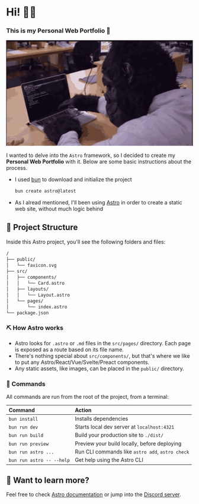 # Hi! 🙋‍♂️
### This is my Personal Web Portfolio 💼
![](./public/readme_gif.gif)

I wanted to delve into the `Astro` framework, so I decided to create my **Personal Web Portfolio** with it. Below are some basic instructions about the process.

- I used [bun](https://bun.sh/) to download and initialize the project
    ```sh
    bun create astro@latest
    ```
- As I alread mentioned, I'll been using [Astro](https://astro.build/) in order to create a static web site, without much logic behind


## 🚀 Project Structure

Inside this Astro project, you'll see the following folders and files:

```text
/
├── public/
│   └── favicon.svg
├── src/
│   ├── components/
│   │   └── Card.astro
│   ├── layouts/
│   │   └── Layout.astro
│   └── pages/
│       └── index.astro
└── package.json
```

### ⛏ How Astro works
- Astro looks for `.astro` or `.md` files in the `src/pages/` directory. Each page is exposed as a route based on its file name.
- There's nothing special about `src/components/`, but that's where we like to put any Astro/React/Vue/Svelte/Preact components.
- Any static assets, like images, can be placed in the `public/` directory.

### 🧞 Commands

All commands are run from the root of the project, from a terminal:

| Command                   | Action                                           |
| :------------------------ | :----------------------------------------------- |
| `bun install`             | Installs dependencies                            |
| `bun run dev`             | Starts local dev server at `localhost:4321`      |
| `bun run build`           | Build your production site to `./dist/`          |
| `bun run preview`         | Preview your build locally, before deploying     |
| `bun run astro ...`       | Run CLI commands like `astro add`, `astro check` |
| `bun run astro -- --help` | Get help using the Astro CLI                     |

## 👀 Want to learn more?

Feel free to check [Astro documentation](https://docs.astro.build) or jump into the [Discord server](https://astro.build/chat).

